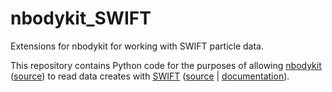 # nbodykit_SWIFT
Extensions for nbodykit for working with SWIFT particle data.

This repository contains Python code for the purposes of allowing [nbodykit](https://pypi.org/project/nbodykit/)
([source](https://github.com/bccp/nbodykit)) to read data creates with [SWIFT](https://swift.dur.ac.uk/)
([source](https://github.com/SWIFTSIM/SWIFT) | [documentation](https://swift.dur.ac.uk/docs/index.html)).
